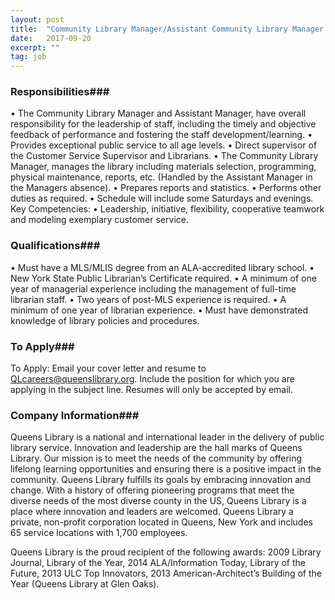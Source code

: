 ```yaml
---
layout: post
title:  "Community Library Manager/Assistant Community Library Manager - Queens Library"
date:   2017-09-20
excerpt: ""
tag: job
---
```




### Responsibilities###

•	The Community Library Manager and Assistant Manager, have overall responsibility for the leadership of staff, including the timely and objective feedback of performance and fostering the staff development/learning.
•	Provides exceptional public service to all age levels. 
•	Direct supervisor of the Customer Service Supervisor and Librarians.
•	The Community Library Manager, manages the library including materials selection, programming, physical maintenance, reports, etc. (Handled by the Assistant Manager in the Managers absence). 
•	Prepares reports and statistics. 
•	Performs other duties as required. 
•	Schedule will include some Saturdays and evenings.
Key Competencies:
•	Leadership, initiative, flexibility, cooperative teamwork and modeling exemplary customer service.



### Qualifications###

•	Must have a MLS/MLIS degree from an ALA-accredited library school.
•	New York State Public Librarian’s Certificate required. 
•	A minimum of one year of managerial experience including the management of full-time librarian staff. 
•	Two years of post-MLS experience is required. 
•	A minimum of one year of librarian experience.
•	Must have demonstrated knowledge of library policies and procedures.








### To Apply###

To Apply: Email your cover letter and resume to QLcareers@queenslibrary.org. Include the position for which you are applying in the subject line. Resumes will only be accepted by email.  


### Company Information###

Queens Library is a national and international leader in the delivery of public library service. Innovation and leadership are the hall marks of Queens Library. Our mission is to meet the needs of the community by offering lifelong learning opportunities and ensuring there is a positive impact in the community. Queens Library fulfills its goals by embracing innovation and change. With a history of offering pioneering programs that meet the diverse needs of the most diverse county in the US, Queens Library is a place where innovation and leaders are welcomed. Queens Library a private, non-profit corporation located in Queens, New York and includes 65 service locations with 1,700 employees.

Queens Library is the proud recipient of the following awards: 2009 Library Journal, Library of the Year, 2014 ALA/Information Today, Library of the Future, 2013 ULC Top Innovators, 2013 American-Architect’s Building of the Year (Queens Library at Glen Oaks).



